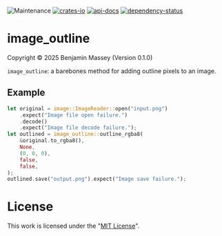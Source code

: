 ![Maintenance](https://img.shields.io/badge/maintenance-actively--developed-brightgreen.svg)
[![crates-io](https://img.shields.io/crates/v/image_outline.svg)](https://crates.io/crates/image_outline)
[![api-docs](https://docs.rs/image_outline/badge.svg)](https://docs.rs/image_outline)
[![dependency-status](https://deps.rs/repo/github/BenjaminMassey/image_outline/status.svg)](https://deps.rs/repo/github/BenjaminMassey/image_outline)

# image_outline
Copyright &copy; 2025 Benjamin Massey (Version 0.1.0)

`image_outline`: a barebones method for adding outline pixels to an image.

## Example

```rust
let original = image::ImageReader::open("input.png")
    .expect("Image file open failure.")
    .decode()
    .expect("Image file decode failure.");
let outlined = image_outline::outline_rgba8(
    &original.to_rgba8(),
    None,
    (0, 0, 0),
    false,
    false,
);
outlined.save("output.png").expect("Image save failure.");
```


# License

This work is licensed under the "[MIT License](https://opensource.org/license/mit)".
